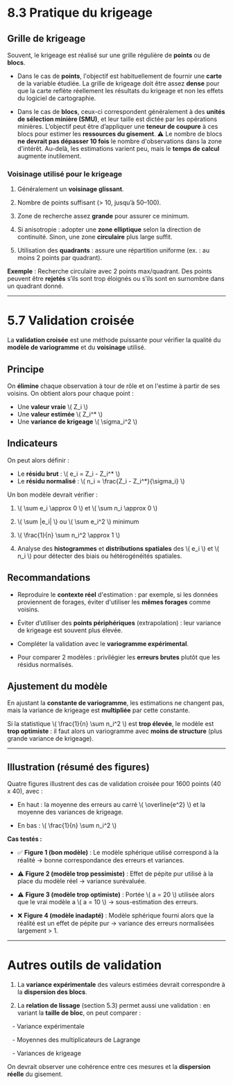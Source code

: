 # 8.3 Pratique du krigeage

## Grille de krigeage

Souvent, le krigeage est réalisé sur une grille régulière de **points** ou de **blocs**.

- Dans le cas de **points**, l'objectif est habituellement de fournir une **carte** de la variable étudiée. La grille de krigeage doit être assez **dense** pour que la carte reflète réellement les résultats du krigeage et non les effets du logiciel de cartographie.

- Dans le cas de **blocs**, ceux-ci correspondent généralement à des **unités de sélection minière (SMU)**, et leur taille est dictée par les opérations minières. L’objectif peut être d’appliquer une **teneur de coupure** à ces blocs pour estimer les **ressources du gisement**.
⚠️ Le nombre de blocs **ne devrait pas dépasser 10 fois** le nombre d'observations dans la zone d'intérêt. Au-delà, les estimations varient peu, mais le **temps de calcul** augmente inutilement.

### Voisinage utilisé pour le krigeage

1. Généralement un **voisinage glissant**.

2. Nombre de points suffisant (> 10, jusqu’à 50–100).

3. Zone de recherche assez **grande** pour assurer ce minimum.

4. Si anisotropie : adopter une **zone elliptique** selon la direction de continuité. Sinon, une zone **circulaire** plus large suffit.

5. Utilisation des **quadrants** : assure une répartition uniforme (ex. : au moins 2 points par quadrant).

**Exemple** : Recherche circulaire avec 2 points max/quadrant. Des points peuvent être **rejetés** s’ils sont trop éloignés ou s’ils sont en surnombre dans un quadrant donné.

---

# 5.7 Validation croisée

La **validation croisée** est une méthode puissante pour vérifier la qualité du **modèle de variogramme** et du **voisinage** utilisé.

## Principe

On **élimine** chaque observation à tour de rôle et on l'estime à partir de ses voisins. On obtient alors pour chaque point :

- Une **valeur vraie** \\( Z_i \\)
- Une **valeur estimée** \\( Z_i^* \\)
- Une **variance de krigeage** \\( \sigma_i^2 \\)

## Indicateurs

On peut alors définir :

- Le **résidu brut** : \\( e_i = Z_i - Z_i^* \\)
- Le **résidu normalisé** : \\( n_i = \frac{Z_i - Z_i^*}{\sigma_i} \\)

Un bon modèle devrait vérifier :

1. \\( \sum e_i \approx 0 \\) et \\( \sum n_i \approx 0 \\)

2. \\( \sum |e_i| \\) ou \\( \sum e_i^2 \\) minimum

3. \\( \frac{1}{n} \sum n_i^2 \approx 1 \\)

4. Analyse des **histogrammes** et **distributions spatiales** des \\( e_i \\) et \\( n_i \\) pour détecter des biais ou hétérogénéités spatiales.

## Recommandations

- Reproduire le **contexte réel** d'estimation : par exemple, si les données proviennent de forages, éviter d'utiliser les **mêmes forages** comme voisins.

- Éviter d’utiliser des **points périphériques** (extrapolation) : leur variance de krigeage est souvent plus élevée.

- Compléter la validation avec le **variogramme expérimental**.

- Pour comparer 2 modèles : privilégier les **erreurs brutes** plutôt que les résidus normalisés.

## Ajustement du modèle

En ajustant la **constante de variogramme**, les estimations ne changent pas, mais la variance de krigeage est **multipliée** par cette constante.

Si la statistique \\( \frac{1}{n} \sum n_i^2 \\) est **trop élevée**, le modèle est **trop optimiste** : il faut alors un variogramme avec **moins de structure** (plus grande variance de krigeage).

---

## Illustration (résumé des figures)

Quatre figures illustrent des cas de validation croisée pour 1600 points (40 x 40), avec :

- En haut : la moyenne des erreurs au carré \\( \overline{e^2} \\) et la moyenne des variances de krigeage.

- En bas : \\( \frac{1}{n} \sum n_i^2 \\)

**Cas testés :**

- ✅ **Figure 1 (bon modèle)** : Le modèle sphérique utilisé correspond à la réalité → bonne correspondance des erreurs et variances.

- ⚠️ **Figure 2 (modèle trop pessimiste)** : Effet de pépite pur utilisé à la place du modèle réel → variance surévaluée.

- ⚠️ **Figure 3 (modèle trop optimiste)** : Portée \\( a = 20 \\) utilisée alors que le vrai modèle a \\( a = 10 \\) → sous-estimation des erreurs.

- ❌ **Figure 4 (modèle inadapté)** : Modèle sphérique fourni alors que la réalité est un effet de pépite pur → variance des erreurs normalisées largement > 1.

---

# Autres outils de validation

1. La **variance expérimentale** des valeurs estimées devrait correspondre à la **dispersion des blocs**.

2. La **relation de lissage** (section 5.3) permet aussi une validation : en variant la **taille de bloc**, on peut comparer :

   - Variance expérimentale

   - Moyennes des multiplicateurs de Lagrange

   - Variances de krigeage

On devrait observer une cohérence entre ces mesures et la **dispersion réelle** du gisement.
